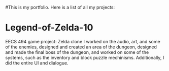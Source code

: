 #This is my portfolio. Here is a list of all my projects:

# Legend-of-Zelda-10
EECS 494 game project: Zelda clone
I worked on the audio, art, and some of the enemies, designed and created an area of the dungeon, designed and made the final boss of the dungeon, and worked on some of the systems, such as the inventory and block puzzle mechinisms. Additionally, I did the entire UI and dialogue.  
